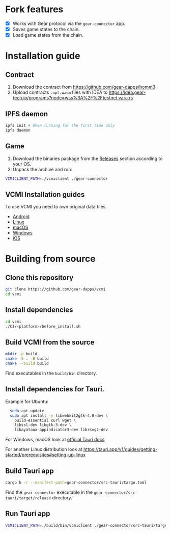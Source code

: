 # Fork features

- [x] Works with Gear protocol via the `gear-connector` app.
- [x] Saves game states to the chain.
- [x] Load game states from the chain.

# Installation guide

## Contract

1. Download the contract from https://github.com/gear-dapps/homm3
2. Upload contracts `.opt.wasm` files with IDEA to https://idea.gear-tech.io/programs?node=wss%3A%2F%2Ftestnet.vara.rs

## IPFS daemon

```bash
ipfs init # When running for the first time only
ipfs daemon
```

## Game

1. Download the binaries package from the [Releases](https://github.com/gear-dapps/vcmi/releases) section according to your OS.
2. Unpack the archive and run:

```bash
VCMICLIENT_PATH=./vcmiclient ./gear-connector
```

## VCMI Installation guides

To use VCMI you need to own original data files.

 * [Android](https://wiki.vcmi.eu/Installation_on_Android)
 * [Linux](https://wiki.vcmi.eu/Installation_on_Linux)
 * [macOS](https://wiki.vcmi.eu/Installation_on_macOS)
 * [Windows](https://wiki.vcmi.eu/Installation_on_Windows)
 * [iOS](https://wiki.vcmi.eu/Installation_on_iOS)

 # Building from source

## Clone this repository

```bash
git clone https://github.com/gear-dapps/vcmi
cd vcmi
```

## Install dependencies

```bash
cd vcmi
./CI/<platform>/before_install.sh
```

## Build VCMI from the source

```bash
mkdir -p build
cmake -S . -B build
cmake --build build
```

Find executables in the `build/bin` directory.

## Install dependencies for Tauri.

Example for Ubuntu:

```bash
  sudo apt update
  sudo apt install -y libwebkit2gtk-4.0-dev \
    build-essential curl wget \
    libssl-dev libgtk-3-dev \
    libayatana-appindicator3-dev librsvg2-dev
```

For Windows, macOS look at [official Tauri docs](https://tauri.app/v1/guides/getting-started/prerequisites)

For another Linux distribution look at https://tauri.app/v1/guides/getting-started/prerequisites#setting-up-linux

## Build Tauri app

```bash
cargo b -r --manifest-path=gear-connector/src-tauri/Cargo.toml
```

Find the `gear-connector` executable in the `gear-connector/src-tauri/target/release` directory.

## Run Tauri app

```bash
VCMICLIENT_PATH=./build/bin/vcmiclient ./gear-connector/src-tauri/target/release/gear-connector
```
